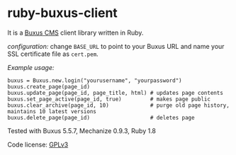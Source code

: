 ruby-buxus-client
=================

It is a [Buxus CMS](http://www.ui42.sk/cms-buxus.html) client library written in Ruby.

*configuration:* change `BASE_URL` to point to your Buxus URL and name your SSL certificate file as `cert.pem`.

*Example usage:*

    buxus = Buxus.new.login("yourusername", "yourpassword")
    buxus.create_page(page_id)
    buxus.update_page(page_id, page_title, html) # updates page contents
    buxus.set_page_active(page_id, true)         # makes page public
    buxus.clear_archive(page_id, 10)             # purge old page history, maintains 10 latest versions
    buxus.delete_page(page_id)                   # deletes page

Tested with Buxus 5.5.7, Mechanize 0.9.3, Ruby 1.8

Code license: [GPLv3](http://www.gnu.org/licenses/gpl.html)
